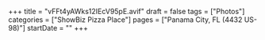 +++
title = "vFFt4yAWks12IEcV95pE.avif"
draft = false
tags = ["Photos"]
categories = ["ShowBiz Pizza Place"]
pages = ["Panama City, FL (4432 US-98)"]
startDate = ""
+++
